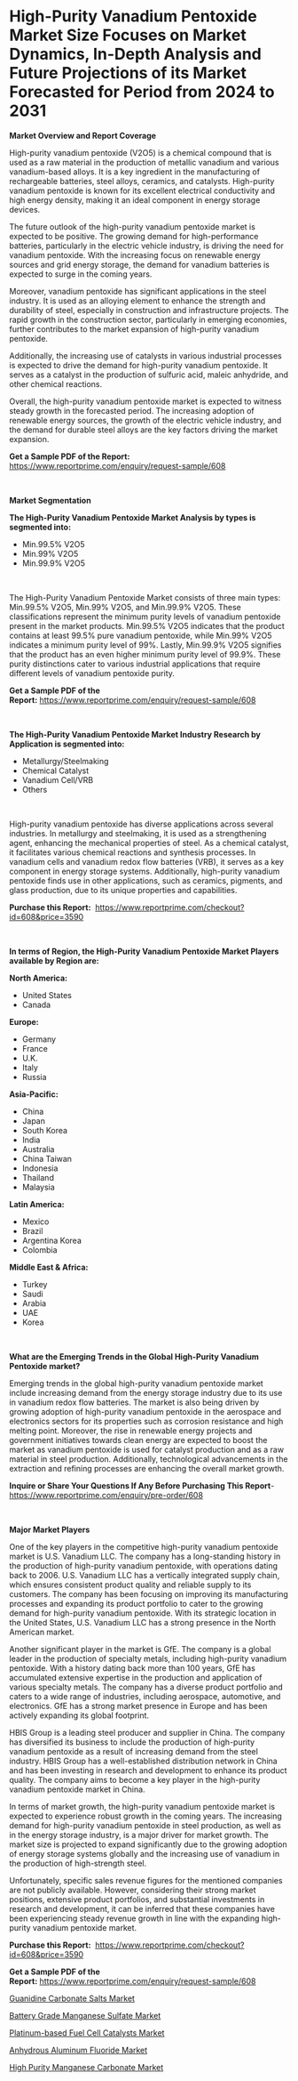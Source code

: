 <p><h1>High-Purity Vanadium Pentoxide Market Size Focuses on Market Dynamics, In-Depth Analysis and Future Projections of its Market Forecasted for Period from 2024 to 2031</h1></p><p><strong>Market Overview and Report Coverage</strong></p>
<p><p>High-purity vanadium pentoxide (V2O5) is a chemical compound that is used as a raw material in the production of metallic vanadium and various vanadium-based alloys. It is a key ingredient in the manufacturing of rechargeable batteries, steel alloys, ceramics, and catalysts. High-purity vanadium pentoxide is known for its excellent electrical conductivity and high energy density, making it an ideal component in energy storage devices.</p><p>The future outlook of the high-purity vanadium pentoxide market is expected to be positive. The growing demand for high-performance batteries, particularly in the electric vehicle industry, is driving the need for vanadium pentoxide. With the increasing focus on renewable energy sources and grid energy storage, the demand for vanadium batteries is expected to surge in the coming years.</p><p>Moreover, vanadium pentoxide has significant applications in the steel industry. It is used as an alloying element to enhance the strength and durability of steel, especially in construction and infrastructure projects. The rapid growth in the construction sector, particularly in emerging economies, further contributes to the market expansion of high-purity vanadium pentoxide.</p><p>Additionally, the increasing use of catalysts in various industrial processes is expected to drive the demand for high-purity vanadium pentoxide. It serves as a catalyst in the production of sulfuric acid, maleic anhydride, and other chemical reactions.</p><p>Overall, the high-purity vanadium pentoxide market is expected to witness steady growth in the forecasted period. The increasing adoption of renewable energy sources, the growth of the electric vehicle industry, and the demand for durable steel alloys are the key factors driving the market expansion.</p></p>
<p><strong>Get a Sample PDF of the Report:</strong> <a href="https://www.reportprime.com/enquiry/request-sample/608">https://www.reportprime.com/enquiry/request-sample/608</a></p>
<p>&nbsp;</p>
<p><strong>Market Segmentation</strong></p>
<p><strong>The High-Purity Vanadium Pentoxide Market Analysis by types is segmented into:</strong></p>
<p><ul><li>Min.99.5% V2O5</li><li>Min.99% V2O5</li><li>Min.99.9% V2O5</li></ul></p>
<p>&nbsp;</p>
<p><p>The High-Purity Vanadium Pentoxide Market consists of three main types: Min.99.5% V2O5, Min.99% V2O5, and Min.99.9% V2O5. These classifications represent the minimum purity levels of vanadium pentoxide present in the market products. Min.99.5% V2O5 indicates that the product contains at least 99.5% pure vanadium pentoxide, while Min.99% V2O5 indicates a minimum purity level of 99%. Lastly, Min.99.9% V2O5 signifies that the product has an even higher minimum purity level of 99.9%. These purity distinctions cater to various industrial applications that require different levels of vanadium pentoxide purity.</p></p>
<p><strong>Get a Sample PDF of the Report:</strong>&nbsp;<a href="https://www.reportprime.com/enquiry/request-sample/608">https://www.reportprime.com/enquiry/request-sample/608</a></p>
<p>&nbsp;</p>
<p><strong>The High-Purity Vanadium Pentoxide Market Industry Research by Application is segmented into:</strong></p>
<p><ul><li>Metallurgy/Steelmaking</li><li>Chemical Catalyst</li><li>Vanadium Cell/VRB</li><li>Others</li></ul></p>
<p>&nbsp;</p>
<p><p>High-purity vanadium pentoxide has diverse applications across several industries. In metallurgy and steelmaking, it is used as a strengthening agent, enhancing the mechanical properties of steel. As a chemical catalyst, it facilitates various chemical reactions and synthesis processes. In vanadium cells and vanadium redox flow batteries (VRB), it serves as a key component in energy storage systems. Additionally, high-purity vanadium pentoxide finds use in other applications, such as ceramics, pigments, and glass production, due to its unique properties and capabilities.</p></p>
<p><strong>Purchase this Report:</strong>&nbsp; <a href="https://www.reportprime.com/checkout?id=608&price=3590">https://www.reportprime.com/checkout?id=608&price=3590</a></p>
<p>&nbsp;</p>
<p><strong>In terms of Region, the High-Purity Vanadium Pentoxide Market Players available by Region are:</strong></p>
<p>
    <p> <strong> North America: </strong>
        <ul>
            <li>United States</li>
            <li>Canada</li>
        </ul>
        </p> 
    <p> <strong> Europe: </strong>
        <ul>
            <li>Germany</li>
            <li>France</li>
            <li>U.K.</li>
            <li>Italy</li>
            <li>Russia</li>
        </ul>
        </p> 
    <p> <strong> Asia-Pacific: </strong>
        <ul>
            <li>China</li>
            <li>Japan</li>
            <li>South Korea</li>
            <li>India</li>
            <li>Australia</li>
            <li>China Taiwan</li>
            <li>Indonesia</li>
            <li>Thailand</li>
            <li>Malaysia</li>
        </ul>
        </p> 
    <p> <strong> Latin America: </strong>
        <ul>
            <li>Mexico</li>
            <li>Brazil</li>
            <li>Argentina Korea</li>
            <li>Colombia</li>
        </ul>
        </p> 
    <p> <strong> Middle East & Africa: </strong>
        <ul>
            <li>Turkey</li>
            <li>Saudi</li>
            <li>Arabia</li>
            <li>UAE</li>
            <li>Korea</li>
        </ul>
    </p>
    </p>
<p>&nbsp;</p>
<p><strong>What are the Emerging Trends in the Global High-Purity Vanadium Pentoxide market?</strong></p>
<p><p>Emerging trends in the global high-purity vanadium pentoxide market include increasing demand from the energy storage industry due to its use in vanadium redox flow batteries. The market is also being driven by growing adoption of high-purity vanadium pentoxide in the aerospace and electronics sectors for its properties such as corrosion resistance and high melting point. Moreover, the rise in renewable energy projects and government initiatives towards clean energy are expected to boost the market as vanadium pentoxide is used for catalyst production and as a raw material in steel production. Additionally, technological advancements in the extraction and refining processes are enhancing the overall market growth.</p></p>
<p><strong>Inquire or Share Your Questions If Any Before Purchasing This Report</strong>- <a href="https://www.reportprime.com/enquiry/pre-order/608">https://www.reportprime.com/enquiry/pre-order/608</a></p>
<p>&nbsp;</p>
<p><strong>Major Market Players</strong></p>
<p><p>One of the key players in the competitive high-purity vanadium pentoxide market is U.S. Vanadium LLC. The company has a long-standing history in the production of high-purity vanadium pentoxide, with operations dating back to 2006. U.S. Vanadium LLC has a vertically integrated supply chain, which ensures consistent product quality and reliable supply to its customers. The company has been focusing on improving its manufacturing processes and expanding its product portfolio to cater to the growing demand for high-purity vanadium pentoxide. With its strategic location in the United States, U.S. Vanadium LLC has a strong presence in the North American market.</p><p>Another significant player in the market is GfE. The company is a global leader in the production of specialty metals, including high-purity vanadium pentoxide. With a history dating back more than 100 years, GfE has accumulated extensive expertise in the production and application of various specialty metals. The company has a diverse product portfolio and caters to a wide range of industries, including aerospace, automotive, and electronics. GfE has a strong market presence in Europe and has been actively expanding its global footprint.</p><p>HBIS Group is a leading steel producer and supplier in China. The company has diversified its business to include the production of high-purity vanadium pentoxide as a result of increasing demand from the steel industry. HBIS Group has a well-established distribution network in China and has been investing in research and development to enhance its product quality. The company aims to become a key player in the high-purity vanadium pentoxide market in China.</p><p>In terms of market growth, the high-purity vanadium pentoxide market is expected to experience robust growth in the coming years. The increasing demand for high-purity vanadium pentoxide in steel production, as well as in the energy storage industry, is a major driver for market growth. The market size is projected to expand significantly due to the growing adoption of energy storage systems globally and the increasing use of vanadium in the production of high-strength steel.</p><p>Unfortunately, specific sales revenue figures for the mentioned companies are not publicly available. However, considering their strong market positions, extensive product portfolios, and substantial investments in research and development, it can be inferred that these companies have been experiencing steady revenue growth in line with the expanding high-purity vanadium pentoxide market.</p></p>
<p><strong>Purchase this Report:</strong>&nbsp;&nbsp;<a href="https://www.reportprime.com/checkout?id=608&price=3590">https://www.reportprime.com/checkout?id=608&price=3590</a></p>
<p></p>
<p><strong>Get a Sample PDF of the Report:</strong>&nbsp;<a href="https://www.reportprime.com/enquiry/request-sample/608">https://www.reportprime.com/enquiry/request-sample/608</a></p>
<p><p><a href="https://github.com/vimar16th/Market-Research-Report-List-2/blob/main/guanidine-carbonate-salts-market.md">Guanidine Carbonate Salts Market</a></p><p><a href="https://github.com/pizolina/Market-Research-Report-List-2/blob/main/battery-grade-manganese-sulfate-market.md">Battery Grade Manganese Sulfate Market</a></p><p><a href="https://github.com/mabutironaldo/Market-Research-Report-List-2/blob/main/platinum-based-fuel-cell-catalysts-market.md">Platinum-based Fuel Cell Catalysts Market</a></p><p><a href="https://github.com/sofayahoo2023/Market-Research-Report-List-2/blob/main/anhydrous-aluminum-fluoride-market.md">Anhydrous Aluminum Fluoride Market</a></p><p><a href="https://github.com/lbird53714/Market-Research-Report-List-2/blob/main/high-purity-manganese-carbonate-market.md">High Purity Manganese Carbonate Market</a></p></p>